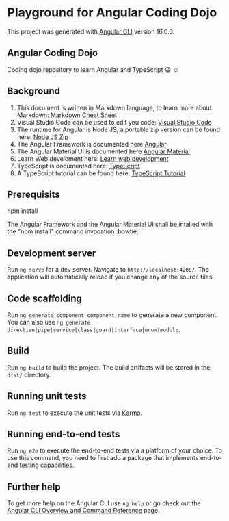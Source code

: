 # Playground for Angular Coding Dojo

This project was generated with [Angular CLI](https://github.com/angular/angular-cli) version 16.0.0.

## Angular Coding Dojo
Coding dojo repository to learn Angular and TypeScript :smiley: :relaxed:

## Background

1. This document is written in Markdown language, to learn more about Markdown: [Markdown Cheat Sheet](https://www.markdownguide.org/cheat-sheet/)
2. Visual Studio Code can be used to edit you code: [Visual Studio Code](https://code.visualstudio.com/)
3. The runtime for Angular is Node JS, a portable zip version can be found here: [Node JS Zip](https://nodejs.org/en/download/current)
4. The Angular Framework is documented here [Angular](https://angular.io/)
5. The Angular Material UI is documented here [Angular Material](https://material.angular.io/)
6. Learn Web develoment here: [Learn web development](https://developer.mozilla.org/en-US/docs/Learn)
7. TypeScript is documented here: [TypeScript](https://www.typescriptlang.org/)
8. A TypeScript tutorial can be found here: [TypeScript Tutorial](https://www.typescripttutorial.net/) 

## Prerequisits

npm install

The Angular Framework and the Angular Material UI shall be intalled with the "npm install" command invocation :bowtie:

## Development server

Run `ng serve` for a dev server. Navigate to `http://localhost:4200/`. The application will automatically reload if you change any of the source files.

## Code scaffolding

Run `ng generate component component-name` to generate a new component. You can also use `ng generate directive|pipe|service|class|guard|interface|enum|module`.

## Build

Run `ng build` to build the project. The build artifacts will be stored in the `dist/` directory.

## Running unit tests

Run `ng test` to execute the unit tests via [Karma](https://karma-runner.github.io).

## Running end-to-end tests

Run `ng e2e` to execute the end-to-end tests via a platform of your choice. To use this command, you need to first add a package that implements end-to-end testing capabilities.

## Further help

To get more help on the Angular CLI use `ng help` or go check out the [Angular CLI Overview and Command Reference](https://angular.io/cli) page.
